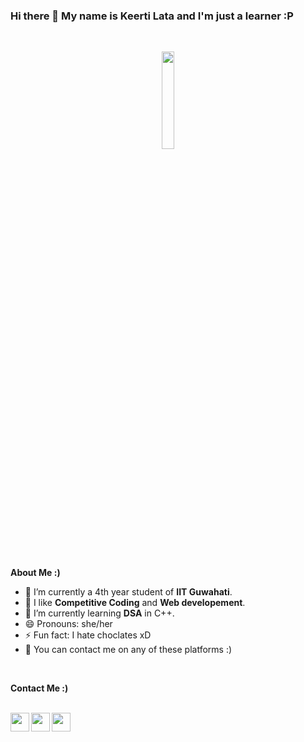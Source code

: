 ### Hi there 👋 My name is Keerti Lata and I'm just a **learner** :P
<br />

<p align="center">
<img width="20%" src="https://png.pngtree.com/png-vector/20191027/ourmid/pngtree-programmer-woman-vector-programmer-workspace-working-on-internet-using-laptop-cartoon-png-image_1887006.jpg"/>
</p>



                                                                                                      
<br />

                                                                                                       
**About Me :)**

- 🔭 I’m currently a 4th year student of **IIT Guwahati**. 
- 🌱 I like **Competitive Coding** and **Web developement**.
- 👯 I’m currently learning **DSA** in C++.
- 😄 Pronouns: she/her
- ⚡ Fun fact: I hate choclates xD
- 💬 You can contact me on any of these platforms :)

<br />

**Contact Me :)**

<br />
<a href="https://www.linkedin.com/in/keerti-lata-946159210/">
  <img align="left"  width="30px" src="https://cdn.jsdelivr.net/npm/simple-icons@v3/icons/linkedin.svg" />
</a>

<a href="https://www.facebook.com/keerti.lata.90/">
  <img align="left" width="30px" src="https://cdn.jsdelivr.net/npm/simple-icons@v3/icons/facebook.svg" />
</a>
<a href="mailto:keertilata20@gmail.com? subject="">
  <img align="left" width="30px" src="https://cdn.jsdelivr.net/npm/simple-icons@3.13.0/icons/gmail.svg" />
</a>


